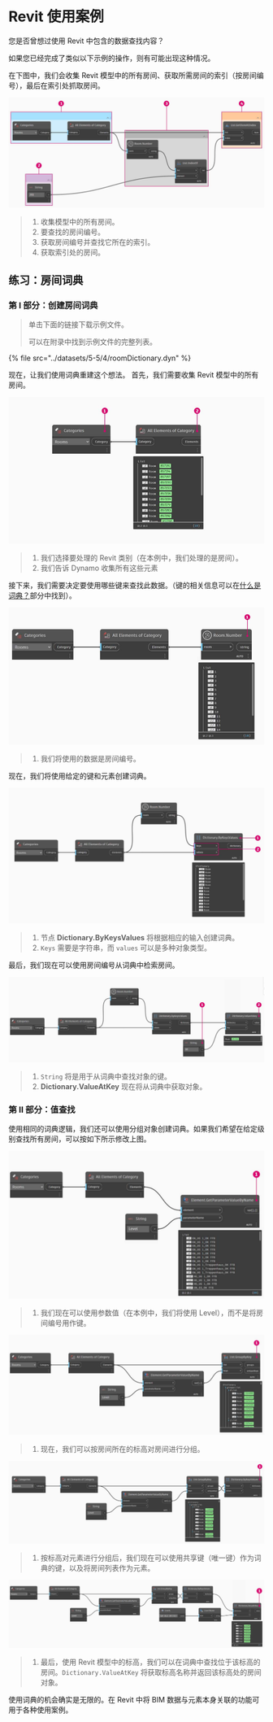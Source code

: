 # Revit 使用案例

您是否曾想过使用 Revit 中包含的数据查找内容？

如果您已经完成了类似以下示例的操作，则有可能出现这种情况。

在下图中，我们会收集 Revit 模型中的所有房间、获取所需房间的索引（按房间编号），最后在索引处抓取房间。

![](<../images/5-5/4/dictionary - collect room in revit model.jpg>)

> 1. 收集模型中的所有房间。
> 2. 要查找的房间编号。
> 3. 获取房间编号并查找它所在的索引。
> 4. 获取索引处的房间。

## 练习：房间词典

### 第 I 部分：创建房间词典

> 单击下面的链接下载示例文件。
>
> 可以在附录中找到示例文件的完整列表。

{% file src="../datasets/5-5/4/roomDictionary.dyn" %}

现在，让我们使用词典重建这个想法。 首先，我们需要收集 Revit 模型中的所有房间。

![](<../images/5-5/4/dictionary - exercise I - 01.jpg>)

> 1. 我们选择要处理的 Revit 类别（在本例中，我们处理的是房间）。
> 2. 我们告诉 Dynamo 收集所有这些元素

接下来，我们需要决定要使用哪些键来查找此数据。（键的相关信息可以在[什么是词典？](9-1\_what-is-a-dictionary.md)部分中找到）。

![](<../images/5-5/4/dictionary - exercise I - 02.jpg>)

> 1. 我们将使用的数据是房间编号。

现在，我们将使用给定的键和元素创建词典。

![](<../images/5-5/4/dictionary - exercise I - 03.jpg>)

> 1. 节点 **Dictionary.ByKeysValues** 将根据相应的输入创建词典。
> 2. `Keys` 需要是字符串，而 `values` 可以是多种对象类型。

最后，我们现在可以使用房间编号从词典中检索房间。

![](<../images/5-5/4/dictionary - exercise I - 04.jpg>)

> 1. `String` 将是用于从词典中查找对象的键。
> 2. **Dictionary.ValueAtKey** 现在将从词典中获取对象。

### 第 II 部分：值查找

使用相同的词典逻辑，我们还可以使用分组对象创建词典。如果我们希望在给定级别查找所有房间，可以按如下所示修改上图。

![](<../images/5-5/4/dictionary - exercise II - 01.jpg>)

> 1. 我们现在可以使用参数值（在本例中，我们将使用 Level），而不是将房间编号用作键。

![](<../images/5-5/4/dictionary - exercise II - 02.jpg>)

> 1. 现在，我们可以按房间所在的标高对房间进行分组。

![](<../images/5-5/4/dictionary - exercise II - 03.jpg>)

> 1. 按标高对元素进行分组后，我们现在可以使用共享键（唯一键）作为词典的键，以及将房间列表作为元素。

![](<../images/5-5/4/dictionary - exercise II - 04.jpg>)

> 1. 最后，使用 Revit 模型中的标高，我们可以在词典中查找位于该标高的房间。`Dictionary.ValueAtKey` 将获取标高名称并返回该标高处的房间对象。

使用词典的机会确实是无限的。在 Revit 中将 BIM 数据与元素本身关联的功能可用于各种使用案例。
